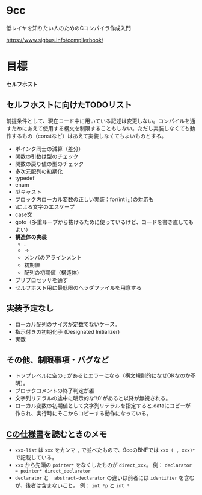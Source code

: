 # 9cc
低レイヤを知りたい人のためのCコンパイラ作成入門

https://www.sigbus.info/compilerbook/

# 目標

**セルフホスト**

## セルフホストに向けたTODOリスト

前提条件として、現在コード中に用いている記述は変更しない。コンパイルを通すためにあえて使用する構文を制限することもしない。ただし実装しなくても動作するもの（constなど）はあえて実装しなくてもよいものとする。

- ポインタ同士の減算（差分）
- 関数の引数は型のチェック
- 関数の戻り値の型のチェック
- 多次元配列の初期化
- typedef
- enum
- 型キャスト
- ブロック内ローカル変数の正しい実装：for(int i;;)の対応も
- \による文字のエスケープ
- case文
- goto（多重ループから抜けるために使っているけど、コードを書き直してもよい）
- **構造体の実装**
  - .
  - ->
  - メンバのアラインメント
  - 初期値
  - 配列の初期値（構造体）
- プリプロセッサを通す
- セルフホスト用に最低限のヘッダファイルを用意する

## 実装予定なし

- ローカル配列のサイズが定数でないケース。
- 指示付きの初期化子 (Designated Initializer)
- 実数

## その他、制限事項・バグなど

- トップレベルに空の ; があるとエラーになる（構文規則的になぜOKなのか不明）。
- ブロックコメントの終了判定が雑
- 文字列リテラルの途中に明示的な'\0'があると以降が無視される。
- ローカル変数の初期値として文字列リテラルを指定すると.dataにコピーが作られ、実行時にそこからコピーする動作になっている。

## [Cの仕様書](http://port70.net/~nsz/c/c11/n1570.html#A)を読むときのメモ

- `xxx-list` は `xxx` をカンマ `,` で並べたもので、9ccのBNFでは `xxx ( , xxx)*` で記載している。
- `xxx` から先頭の `pointer*` をなくしたものが `direct_xxx`。
例： `declarator = pointer* direct_declarator`
- `declarator` と　`abstract-declarator` の違いは前者には `identifier` を含むが、後者は含まないこと。
例： `int *p` と `int *`
